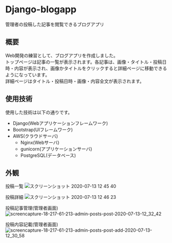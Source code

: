 # Django-blogapp

管理者の投稿した記事を閲覧できるブログアプリ

## 概要

Web開発の練習として、ブログアプリを作成しました。  
トップページは記事の一覧が表示されます。各記事は、画像・タイトル・投稿日時・内容が表示され、画像かタイトルをクリックすると詳細ページに移動できるようになっています。  
詳細ページはタイトル・投稿日時・画像・内容全文が表示されます。  


## 使用技術

使用した技術は以下の通りです。
- Django(Webアプリケーションフレームワーク)
- Bootstrap(UIフレームワーク)
- AWS(クラウドサーバ)
  - Nginx(Webサーバ)
  - gunicorn(アプリケーションサーバ)
  - PostgreSQL(データベース)

## 外観

投稿一覧
![スクリーンショット 2020-07-13 12 45 40](https://user-images.githubusercontent.com/67271461/87268986-e9ba5580-c506-11ea-83cb-0bcb1e1c3fc9.png)

投稿詳細
![スクリーンショット 2020-07-13 12 46 23](https://user-images.githubusercontent.com/67271461/87269002-f3dc5400-c506-11ea-807d-83f1f991394b.png)

投稿記事管理(管理者画面)
![screencapture-18-217-61-213-admin-posts-post-2020-07-13-12_32_42](https://user-images.githubusercontent.com/67271461/87269083-179f9a00-c507-11ea-93f6-6a343d74fa8e.png)

投稿内容記載(管理者画面)
![screencapture-18-217-61-213-admin-posts-post-add-2020-07-13-12_30_58](https://user-images.githubusercontent.com/67271461/87269093-1ec6a800-c507-11ea-91c2-4595b331435b.png)
